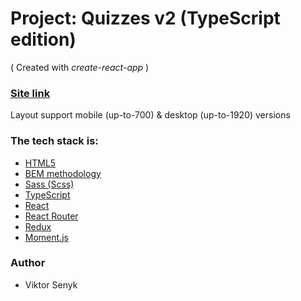 # Project: Quizzes v2 (TypeScript edition)

( Created with _create-react-app_ )

### [Site link](https://sparkling-pasca-5a4ab4.netlify.app/)

Layout support mobile (up-to-700) & desktop (up-to-1920) versions

### The tech stack is:

- [HTML5](https://en.wikipedia.org/wiki/HTML5)
- [BEM methodology](https://en.bem.info/methodology/)
- [Sass (Scss)](https://sass-lang.com/)
- [TypeScript](https://www.typescriptlang.org/)
- [React](https://reactjs.org/)
- [React Router](https://reactrouter.com/en/main)
- [Redux](https://redux.js.org/)
- [Moment.js](https://momentjs.com/)

### Author

- Viktor Senyk
